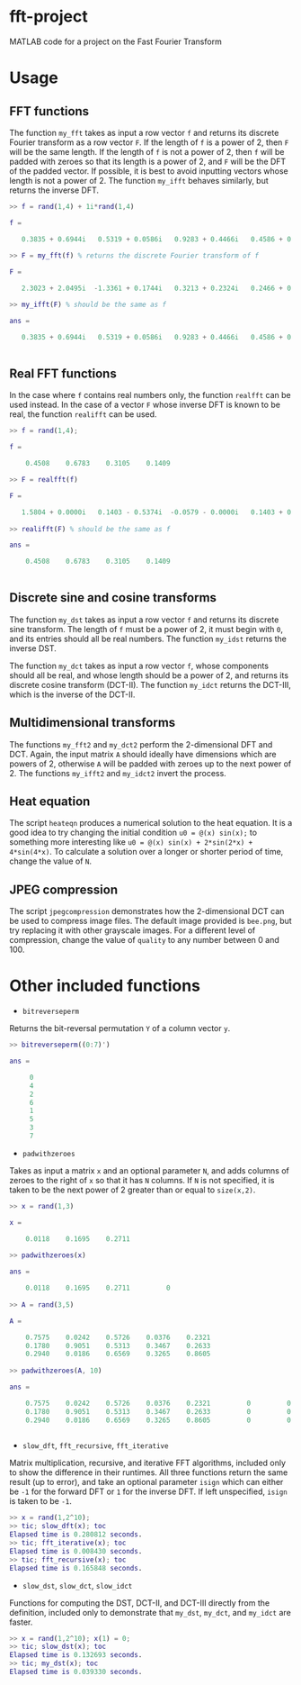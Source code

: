 # fft-project
MATLAB code for a project on the Fast Fourier Transform

# Usage

## FFT functions

The function `my_fft` takes as input a row vector `f` and returns its discrete Fourier transform as a row vector `F`. If the length of `f` is a power of 2, then `F` will be the same length. If the length of `f` is not a power of 2, then `f` will be padded with zeroes so that its length is a power of 2, and `F` will be the DFT of the padded vector. If possible, it is best to avoid inputting vectors whose length is not a power of 2. The function `my_ifft` behaves similarly, but returns the inverse DFT.

```matlab
>> f = rand(1,4) + 1i*rand(1,4)

f =

   0.3835 + 0.6944i   0.5319 + 0.0586i   0.9283 + 0.4466i   0.4586 + 0.8500i
   
>> F = my_fft(f) % returns the discrete Fourier transform of f

F =

   2.3023 + 2.0495i  -1.3361 + 0.1744i   0.3213 + 0.2324i   0.2466 + 0.3210i

>> my_ifft(F) % should be the same as f

ans =

   0.3835 + 0.6944i   0.5319 + 0.0586i   0.9283 + 0.4466i   0.4586 + 0.8500i
   
```

## Real FFT functions

In the case where `f` contains real numbers only, the function `realfft` can be used instead. In the case of a vector `F` whose inverse DFT is known to be real, the function `realifft` can be used.

```matlab
>> f = rand(1,4);

f =

    0.4508    0.6783    0.3105    0.1409

>> F = realfft(f)

F =

   1.5804 + 0.0000i   0.1403 - 0.5374i  -0.0579 - 0.0000i   0.1403 + 0.5374i
   
>> realifft(F) % should be the same as f

ans =

    0.4508    0.6783    0.3105    0.1409
    
```

## Discrete sine and cosine transforms

The function `my_dst` takes as input a row vector `f` and returns its discrete sine transform. The length of `f` must be a power of 2, it must begin with `0`, and its entries should all be real numbers. The function `my_idst` returns the inverse DST.

The function `my_dct` takes as input a row vector `f`, whose components should all be real, and whose length should be a power of 2, and returns its discrete cosine transform (DCT-II). The function `my_idct` returns the DCT-III, which is the inverse of the DCT-II.

## Multidimensional transforms

The functions `my_fft2` and `my_dct2` perform the 2-dimensional DFT and DCT. Again, the input matrix `A` should ideally have dimensions which are powers of 2, otherwise `A` will be padded with zeroes up to the next power of 2. The functions `my_ifft2` and `my_idct2` invert the process.

## Heat equation

The script `heateqn` produces a numerical solution to the heat equation. It is a good idea to try changing the initial condition `u0 = @(x) sin(x);` to something more interesting like `u0 = @(x) sin(x) + 2*sin(2*x) + 4*sin(4*x)`. To calculate a solution over a longer or shorter period of time, change the value of `N`.

## JPEG compression 

The script `jpegcompression` demonstrates how the 2-dimensional DCT can be used to compress image files. The default image provided is `bee.png`, but try replacing it with other grayscale images. For a different level of compression, change the value of `quality` to any number between 0 and 100.

# Other included functions

* `bitreverseperm`

Returns the bit-reversal permutation `Y` of a column vector `y`.

```matlab
>> bitreverseperm((0:7)')

ans =

     0
     4
     2
     6
     1
     5
     3
     7
```

* `padwithzeroes`

Takes as input a matrix `x` and an optional parameter `N`, and adds columns of zeroes to the right of `x` so that it has `N` columns. If `N` is not specified, it is taken to be the next power of 2 greater than or equal to `size(x,2)`.

```matlab
>> x = rand(1,3)

x =

    0.0118    0.1695    0.2711
    
>> padwithzeroes(x)

ans =

    0.0118    0.1695    0.2711         0
    
>> A = rand(3,5)

A =

    0.7575    0.0242    0.5726    0.0376    0.2321
    0.1780    0.9051    0.5313    0.3467    0.2633
    0.2940    0.0186    0.6569    0.3265    0.8605
    
>> padwithzeroes(A, 10)

ans =

    0.7575    0.0242    0.5726    0.0376    0.2321         0         0         0         0         0
    0.1780    0.9051    0.5313    0.3467    0.2633         0         0         0         0         0
    0.2940    0.0186    0.6569    0.3265    0.8605         0         0         0         0         0
    
```

* `slow_dft`, `fft_recursive`, `fft_iterative`

Matrix multiplication, recursive, and iterative FFT algorithms, included only to show the difference in their runtimes. All three functions return the same result (up to error), and take an optional parameter `isign` which can either be `-1` for the forward DFT or `1` for the inverse DFT. If left unspecified, `isign` is taken to be `-1`.

```matlab
>> x = rand(1,2^10);
>> tic; slow_dft(x); toc
Elapsed time is 0.280812 seconds.
>> tic; fft_iterative(x); toc
Elapsed time is 0.008430 seconds.
>> tic; fft_recursive(x); toc
Elapsed time is 0.165848 seconds.

```

* `slow_dst`, `slow_dct`, `slow_idct`

Functions for computing the DST, DCT-II, and DCT-III directly from the definition, included only to demonstrate that `my_dst`, `my_dct`, and `my_idct` are faster.

```matlab
>> x = rand(1,2^10); x(1) = 0;
>> tic; slow_dst(x); toc
Elapsed time is 0.132693 seconds.
>> tic; my_dst(x); toc
Elapsed time is 0.039330 seconds.
```
